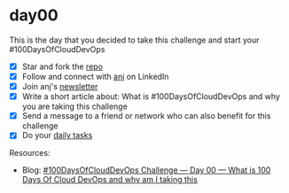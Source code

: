 # day00

This is the day that you decided to take this challenge and start your #100DaysOfCloudDevOps

- [x] Star and fork the [repo](https://github.com/agcdtmr/100DaysOfCloudDevOps)
- [x] Follow and connect with [anj](https://www.linkedin.com/in/anjcalleja/) on LinkedIn
- [x] Join anj's [newsletter](https://anj.hashnode.dev/)
- [x] Write a short article about: What is #100DaysOfCloudDevOps and why you are taking this challenge
- [x] Send a message to a friend or network who can also benefit for this challenge
- [x] Do your [daily tasks](https://github.com/agcdtmr/100DaysOfCloudDevOps/blob/main/README.md#do-the-work-work-work-work)

Resources:

- Blog: [#100DaysOfCloudDevOps Challenge — Day 00 — What is 100 Days Of Cloud DevOps and why am I taking this](https://anj.hashnode.dev/100daysofclouddevops-challenge-day-00-what-is-100-days-of-cloud-devops-and-why-am-i-taking-this-challenge)
